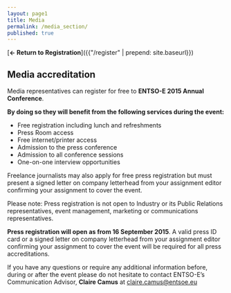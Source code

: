 ```yaml
---
layout: page1
title: Media
permalink: /media_section/
published: true
---
```


[**&larr; Return to Registration**]({{"/register" | prepend: site.baseurl}})

## Media accreditation

Media representatives can register for free to __ENTSO-E 2015 Annual Conference__.

__By doing so they will benefit from the following services during the event:__

- Free registration including lunch and refreshments
- Press Room access
- Free internet/printer access
- Admission to the press conference
- Admission to all conference sessions
- One-on-one interview opportunities


Freelance journalists may also apply for free press registration but must present a signed letter on company letterhead from your assignment editor confirming your assignment to cover the event.

Please note: Press registration is not open to Industry or its Public Relations representatives, event management, marketing or communications representatives.

__Press registration will open as from 16 September 2015__. A valid press ID card or a signed letter on company letterhead from your assignment editor confirming your assignment to cover the event will be required for all press accreditations.

If you have any questions or require any additional information before, during or after the event please do not hesitate to contact ENTSO-E’s Communication Advisor, __Claire Camus__ at [claire.camus@entsoe.eu](mailto:claire.camus@entsoe.eu)
